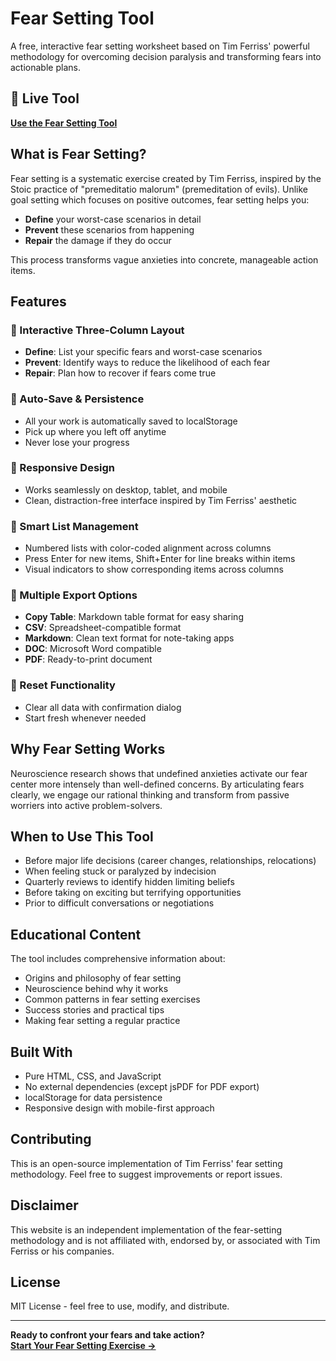 # Fear Setting Tool

A free, interactive fear setting worksheet based on Tim Ferriss' powerful methodology for overcoming decision paralysis and transforming fears into actionable plans.

## 🚀 Live Tool

**[Use the Fear Setting Tool](https://lukasmarteleur.github.io/fear-setting/)**

## What is Fear Setting?

Fear setting is a systematic exercise created by Tim Ferriss, inspired by the Stoic practice of "premeditatio malorum" (premeditation of evils). Unlike goal setting which focuses on positive outcomes, fear setting helps you:

- **Define** your worst-case scenarios in detail
- **Prevent** these scenarios from happening
- **Repair** the damage if they do occur

This process transforms vague anxieties into concrete, manageable action items.

## Features

### 🎯 Interactive Three-Column Layout
- **Define**: List your specific fears and worst-case scenarios
- **Prevent**: Identify ways to reduce the likelihood of each fear
- **Repair**: Plan how to recover if fears come true

### 💾 Auto-Save & Persistence
- All your work is automatically saved to localStorage
- Pick up where you left off anytime
- Never lose your progress

### 📱 Responsive Design
- Works seamlessly on desktop, tablet, and mobile
- Clean, distraction-free interface inspired by Tim Ferriss' aesthetic

### 🔢 Smart List Management
- Numbered lists with color-coded alignment across columns
- Press Enter for new items, Shift+Enter for line breaks within items
- Visual indicators to show corresponding items across columns

### 📄 Multiple Export Options
- **Copy Table**: Markdown table format for easy sharing
- **CSV**: Spreadsheet-compatible format
- **Markdown**: Clean text format for note-taking apps
- **DOC**: Microsoft Word compatible
- **PDF**: Ready-to-print document

### 🔄 Reset Functionality
- Clear all data with confirmation dialog
- Start fresh whenever needed

## Why Fear Setting Works

Neuroscience research shows that undefined anxieties activate our fear center more intensely than well-defined concerns. By articulating fears clearly, we engage our rational thinking and transform from passive worriers into active problem-solvers.

## When to Use This Tool

- Before major life decisions (career changes, relationships, relocations)
- When feeling stuck or paralyzed by indecision
- Quarterly reviews to identify hidden limiting beliefs
- Before taking on exciting but terrifying opportunities
- Prior to difficult conversations or negotiations

## Educational Content

The tool includes comprehensive information about:
- Origins and philosophy of fear setting
- Neuroscience behind why it works
- Common patterns in fear setting exercises
- Success stories and practical tips
- Making fear setting a regular practice

## Built With

- Pure HTML, CSS, and JavaScript
- No external dependencies (except jsPDF for PDF export)
- localStorage for data persistence
- Responsive design with mobile-first approach

## Contributing

This is an open-source implementation of Tim Ferriss' fear setting methodology. Feel free to suggest improvements or report issues.

## Disclaimer

This website is an independent implementation of the fear-setting methodology and is not affiliated with, endorsed by, or associated with Tim Ferriss or his companies.

## License

MIT License - feel free to use, modify, and distribute.

---

**Ready to confront your fears and take action?**  
**[Start Your Fear Setting Exercise →](https://lukasmarteleur.github.io/fear-setting/)**

